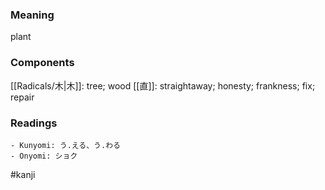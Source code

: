 ### Meaning

plant

### Components

[[Radicals/木|木]]: tree; wood [[直]]: straightaway; honesty; frankness; fix; repair

### Readings

```
- Kunyomi: う.える、う.わる
- Onyomi: ショク
```

#kanji
